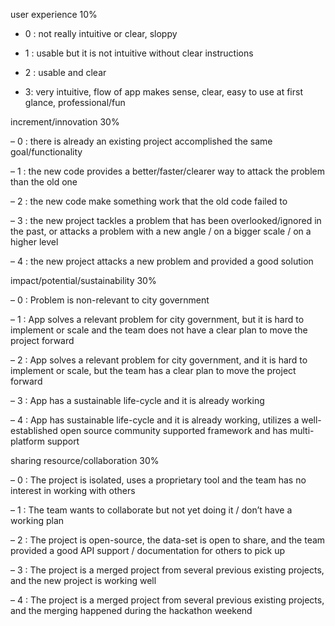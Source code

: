 user experience 10%

- 0 : not really intuitive or clear, sloppy

- 1 : usable but it is not intuitive without clear instructions

- 2 : usable and clear

- 3:  very intuitive, flow of app makes sense, clear, easy to use at first glance, professional/fun

increment/innovation  30%

– 0 : there is already an existing project accomplished the same goal/functionality

– 1 : the new code provides a better/faster/clearer way to attack the problem than the old one

– 2 : the new code make something work that the old code failed to

– 3 : the new project tackles a problem that has been overlooked/ignored in the past, or attacks a problem with a new angle / on a bigger scale / on a higher level

– 4 : the new project attacks a new problem and provided a good solution

impact/potential/sustainability  30%

– 0 : Problem is non-relevant to city government

– 1 : App solves a relevant problem for city government, but it is hard to implement  or scale and the team does not have a clear plan to move the project forward

– 2 : App solves a relevant problem for city government, and it is hard to implement or scale, but the team has a clear plan to move the project forward

– 3 : App has a sustainable life-cycle and it is already working

– 4 : App has sustainable life-cycle and it is already working, utilizes a well-established open source community supported framework and has multi-platform support

sharing resource/collaboration  30%

– 0 : The project is isolated, uses a proprietary tool and the team has no interest in working with others

– 1 : The team wants to collaborate but not yet doing it / don’t have a working plan

– 2 : The project is open-source, the data-set is open to share, and the team provided a good API support / documentation for others to pick up

– 3 : The project is a merged project from several previous existing projects, and the new project is working well

– 4 : The project is a merged project from several previous existing projects, and the merging happened during the hackathon weekend
